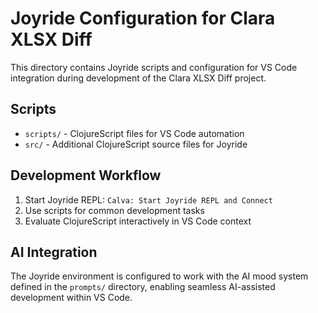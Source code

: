 # Joyride Configuration for Clara XLSX Diff

This directory contains Joyride scripts and configuration for VS Code integration during development of the Clara XLSX Diff project.

## Scripts

- `scripts/` - ClojureScript files for VS Code automation
- `src/` - Additional ClojureScript source files for Joyride

## Development Workflow

1. Start Joyride REPL: `Calva: Start Joyride REPL and Connect`
2. Use scripts for common development tasks
3. Evaluate ClojureScript interactively in VS Code context

## AI Integration

The Joyride environment is configured to work with the AI mood system defined in the `prompts/` directory, enabling seamless AI-assisted development within VS Code.
